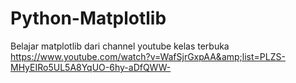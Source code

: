 # Python-Matplotlib
Belajar matplotlib dari channel youtube kelas terbuka https://www.youtube.com/watch?v=WafSjrGxpAA&amp;list=PLZS-MHyEIRo5UL5A8YqUO-6hy-aDfQWW-
